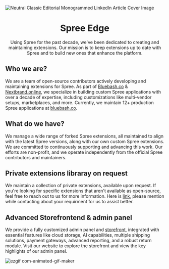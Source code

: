 ![Neutral Classic Editorial Monogrammed LinkedIn Article Cover Image](https://github.com/user-attachments/assets/fb90d59b-feb3-421e-a1cc-7ba0b4684b0c)



<p align="center">
  <h1 align="center">Spree Edge</h1>

  <p align="center">
 Using Spree for the past decade, we've been dedicated to creating and maintaining extensions. Our mission is to keep extensions up to date with Spree and to build new ones that enhance the platform.
    <br />
  </p>
</p>

## Who we are?
We are a team of open-source contributors actively developing and maintaining extensions for Spree. As part of [Bluebash.co](bluebash.co) & [Nextbrand.online](www.nextbrand.online), we specialize in building custom Spree applications with over a decade of expertise, including customizations like multi-vendor setups, marketplaces, and more. Currently, we maintain 12+ production Spree applications at [bluebash.co](www.bluebash.co).

## What do we have?
We manage a wide range of forked Spree extensions, all maintained to align with the latest Spree versions, along with our own custom Spree extensions. We are committed to continuously supporting and advancing this work. Our efforts are non-profit, and we operate independently from the official Spree contributors and maintainers.

## Private extensions libraray on request
We maintain a collection of private extensions, available upon request. If you're looking for specific extensions that aren't available as open-source, feel free to reach out to us for more information. Here is [link](https://www.bluebash.co/company/contact-us), please mention while contacting about your requirment for us to assist better.

## Advanced Storefrontend & admin panel 
We provide a fully customized admin panel and [storefront](https://demo.nextbrand.online), integrated with essential features like cloud storage, AI capabilities, multiple shipping solutions, payment gateways, advanced reporting, and a robust return module. Visit our website to explore the storefront and view the key highlights of our admin panel.

![ezgif com-animated-gif-maker](https://github.com/user-attachments/assets/e566bda3-0f94-41d4-90e4-09915c9e9f49)

